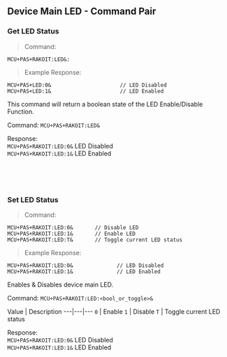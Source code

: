 ## Device Main LED - Command Pair
### Get LED Status
> Command:

```plaintext
MCU+PAS+RAKOIT:LED&:
```

> Example Response:

```plaintext
MCU+PAS+LED:0&                      // LED Disabled
MCU+PAS+LED:1&                      // LED Enabled
```

This command will return a boolean state of the LED Enable/Disable Function.

Command: `MCU+PAS+RAKOIT:LED&`

Response: <br>`MCU+PAS+RAKOIT:LED:0&` LED Disabled<br>`MCU+PAS+RAKOIT:LED:1&` LED Enabled

<br><br><br>

### Set LED Status
>Command:

```plaintext
MCU+PAS+RAKOIT:LED:0&       // Disable LED
MCU+PAS+RAKOIT:LED:1&       // Enable LED
MCU+PAS+RAKOIT:LED:T&       // Toggle current LED status
```

> Example Response:

```plaintext
MCU+PAS+RAKOIT:LED:0&              // LED Disabled
MCU+PAS+RAKOIT:LED:1&              // LED Enabled
```

Enables & Disables device main LED. 

Command: `MCU+PAS+RAKOIT:LED:<bool_or_toggle>&`

Value | Description
---|---|---
`0` |  Enable
`1` |  Disable
`T` |  Toggle current LED status
<br>

Response: <br>
`MCU+PAS+RAKOIT:LED:0&` LED Disabled<br>
`MCU+PAS+RAKOIT:LED:1&` LED Enabled

